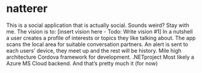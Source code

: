 # natterer
This is a social application that is actually social. Sounds weird? Stay with me. The vision is to:
[insert vision here - Todo: Write vision #1]
In a nutshell a user creates a profile of interests or topics they like talking about. The app scans the local area for suitable conversation partners.
An alert is sent to each users’ device, they meet up and the rest will be history. 
Mile high architecture
Cordova framework for development. .NETproject
Most likely a Azure MS Cloud backend.
And that’s pretty much it (for now)